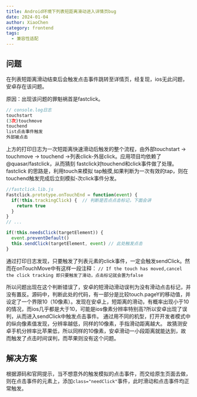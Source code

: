 ```yaml
---
title: Android环境下列表短距离滑动进入详情页bug
date: 2024-01-04
author: XiaoChen
category: frontend
tags:
  - 兼容性适配
---
```


## 问题

在列表短距离滑动结束后会触发点击事件跳转至详情页，经复现，ios无此问题，安卓存在该问题。

原因：出现该问题的罪魁祸首是fastclick。

```js
// console.log日志
touchstart
(3次)touchmove
touchend
list点击事件触发
外部被点击
```

上方的打印日志为一次短距离快速滑动后触发的整个流程，由外部touchstart -> touchmove -> touchend ->列表click-外层click。应用项目均依赖了@quasar/fastclick，从而猜刻 fastclick对touchend和click事件做了处理。fastclick 的思路是，利用touch来模拟 tap触摸,如果判断为一次有效的tap，则在 touchend触发完成后立刻模拟-次click事件分发。

```js
//fastclick.lib.js
Fastclick.prototype.onTouchEnd = function(event) {
  if(!this.trackingClick) {  // 判断是否点点击标记，下面会讲
    return true
  }
}
// ...

if(!this.needsClick(targetElement)) {
  event.preventDefault()
  this.sendClick(targetElement, event) // 此处触发点击
}
```

通过打印日志发现，只要触发了列表元素的click事件，一定会触发sendClick。然而在onTouchMove中有这样一段注释：
`// If the touch has moved,cancel the click tracking 即只要触发了滑动，点击标记就会置为false`

所以问题出现在这个判断错误了，安卓的短滑动滑动误判为没有滑动点击标记，并没有置反。源码中，判断此处的代码，有一部分是比较touch.pageY的移动值，并设定了一个界限10（10像素）。发现在安卓上，短距离的滑动，有概率出现小于10的情况，而ios几乎都是大于10，可能是ios像素分辨率特别高?所以安卓出现了误判，从而进入sendClick中触发点击事件。
通过用不同的机型，打开开发者模式中的纵向像素值发现，分辨率越低，同样的10像素，手指滑动距离越大。
故猜测安卓手机分辨率比苹果低，所以同样的10像素，安卓滑动一小段距离就能达到，故而触发了点击时间误判，而苹果则没有这个问题。

## 解决方案

根据源码和官网提示，当不想意外的触发模拟的点击事件，而交给原生页面去做，则在点击事件的元素上，添加`class="needClick"`事件，此时滑动和点击事件均正常触发。
